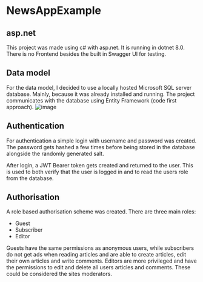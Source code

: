 # NewsAppExample
## asp.net
This project was made using c# with asp.net. It is running in dotnet 8.0. 
There is no Frontend besides the built in Swagger UI for testing. 

## Data model
For the data model, I decided to use a locally hosted Microsoft SQL server database. Mainly, because it was already installed and running. 
The project communicates with the database using Entity Framework (code first approach). 
![image](https://github.com/Denny-1998/NewsAppExample/assets/89900734/1869dc04-66a3-48c6-b036-1f0257e04814)

## Authentication
For authentication a simple login with username and password was created. 
The password gets hashed a few times before being stored in the database alongside the randomly generated salt. 

After login, a JWT Bearer token gets created and returned to the user. This is used to both verify that the user is logged in and to read the users role from the database. 

## Authorisation
A role based authorisation scheme was created. 
There are three main roles: 
- Guest
- Subscriber
- Editor

Guests have the same permissions as anonymous users, 
while subscribers do not get ads when reading articles and are able to create articles, edit their own articles and write comments. 
Editors are more privileged and have the permissions to edit and delete all users articles and comments. These could be considered the sites moderators. 


